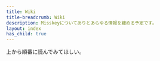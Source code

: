 ```yaml
---
title: Wiki
title-breadcrumb: Wiki
description: Misskeyについてありとあらゆる情報を纏める予定です。
layout: index
has_child: true
---
```

上から順番に読んでみてほしい。